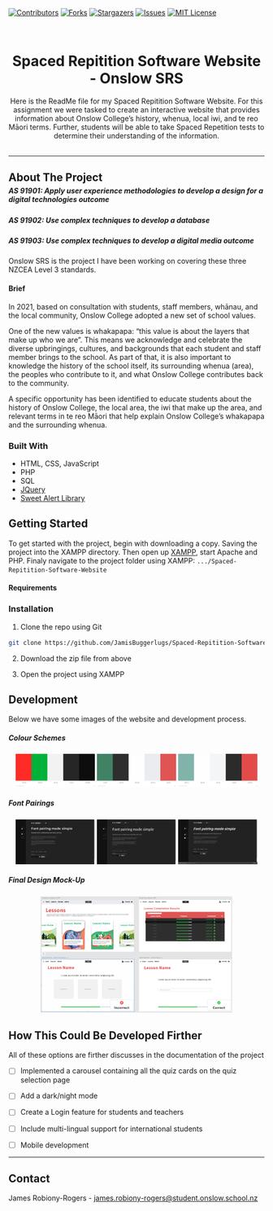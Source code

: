 <!-- PROJECT SHIELDS -->
<!--
*** I'm using markdown "reference style" links for readability.
*** Reference links are enclosed in brackets [ ] instead of parentheses ( ).
*** See the bottom of this document for the declaration of the reference variables
*** for contributors-url, forks-url, etc. This is an optional, concise syntax you may use.
*** https://www.markdownguide.org/basic-syntax/#reference-style-links
-->
[![Contributors][contributors-shield]][contributors-url] [![Forks][forks-shield]][forks-url] [![Stargazers][stars-shield]][stars-url] [![Issues][issues-shield]][issues-url] [![MIT License][license-shield]][license-url]


<!-- Replace Names -->
<!-- 
*** Project Name:     Spaced Repetition Software Website
*** Purpose:          PROGRAM-PURPOSE
 -->


<!-- PROJECT LOGO -->
<br />
<p align="center">
    <h1 align="center"> Spaced Repitition Software Website - Onslow SRS </h1>

  <p align="center">
    Here is the ReadMe file for my Spaced Repitition Software Website.  For this assignment we were tasked to create an interactive website that provides information about Onslow College’s history, whenua, local iwi, and te reo Māori terms. Further, students will be able to take Spaced Repetition tests to determine their understanding of the information.
    <br />
    <br />
  </p>
</p>

___


<!-- ABOUT THE PROJECT -->
<!-- ## About The Project -->
<h2 style='margin-bottom: 5px;'> About The Project </h2> 
<h5 style='margin-top: 0px;'> AS 91901: Apply user experience methodologies to develop a design for a digital technologies outcome  </h4>
<h5 style='margin-top: 0px;'> AS 91902: Use complex techniques to develop a database  </h4>
<h5 style='margin-top: 0px;'> AS 91903: Use complex techniques to develop a digital media outcome  </h4>



Onslow SRS is the project I have been working on covering these three NZCEA Level 3 standards. 


#### Brief

In 2021, based on consultation with students, staff members, whānau, and the local community, Onslow College adopted a new set of school values.

One of the new values is whakapapa: “this value is about the layers that make up who we are”. This means we acknowledge and celebrate the diverse upbringings, cultures, and backgrounds that each student and staff member brings to the school.
As part of that, it is also important to knowledge the history of the school itself, its surrounding whenua (area), the peoples who contribute to it, and what Onslow College contributes back to the community.

A specific opportunity has been identified to educate students about the history of Onslow College, the local area, the iwi that make up the area, and relevant terms in te reo Māori that help explain Onslow College’s whakapapa and the surrounding whenua.


### Built With

* HTML, CSS, JavaScript 
* PHP
* SQL
* [JQuery](http://jquery.com)
* [Sweet Alert Library](https://sweetalert2.github.io)

<!-- GETTING STARTED -->
## Getting Started

To get started with the project, begin with downloading a copy. Saving the project into the XAMPP directory. Then open up [XAMPP](https://www.apachefriends.org/index.html), start Apache and PHP. Finaly navigate to the project folder using XAMPP: ```.../Spaced-Repitition-Software-Website```

#### Requirements 

### Installation

1. Clone the repo using Git
```sh
git clone https://github.com/JamisBuggerlugs/Spaced-Repitition-Software-Website.git
```
2. Download the zip file from above

3. Open the project using XAMPP

<!-- USAGE EXAMPLES -->
## Development

Below we have some images of the website and development process. 

##### Colour Schemes 
<p float="left" align="middle" >
    <img src="_Portfolio Work/Documentation/Colour Schemes/AdobeColor-Initial Colour Scheme-1.jpeg" width="31%">
    <img src="_Portfolio Work/Documentation/Colour Schemes/AdobeColor-Initial Colour Scheme-2.jpeg" width="31%">
    <img src="_Portfolio Work/Documentation/Colour Schemes/AdobeColor-Initial Colour Scheme-3.jpeg" width="31%">
</p>

##### Font Pairings  
<p float="left" align="middle">
    <img src="_Portfolio Work/Documentation/Font Pairings/Initial-Font-Pairing-1.png" width="31%">
    <img src="_Portfolio Work/Documentation/Font Pairings/Initial-Font-Pairing-2.png" width="31%">
    <img src="_Portfolio Work/Documentation/Font Pairings/Initial-Font-Pairing-3.png" width="31%">
</p>

##### Final Design Mock-Up  
<p float="left" align="middle">
    <img src="_Portfolio Work/Documentation/Mockups/Final-MockUp.png" width="75%">
</p>

<!-- Use this space to show useful examples of how a project can be used. Additional screenshots, code examples and demos work well in this space. You may also link to more resources. -->

## How This Could Be Developed Firther  
All of these options are firther discusses in the documentation of the project  

- [ ] Implemented a carousel containing all the quiz cards on the quiz selection page
- [ ] Add a dark/night mode 
- [ ] Create a Login feature for students and teachers 
- [ ] Include multi-lingual support for international students 
- [ ] Mobile development


___

<!-- CONTACT -->
## Contact

James Robiony-Rogers - james.robiony-rogers@student.onslow.school.nz









<!-- MARKDOWN LINKS & IMAGES -->
<!-- https://www.markdownguide.org/basic-syntax/#reference-style-links -->
[contributors-shield]: https://img.shields.io/github/contributors/jamisbuggerlugs/Spaced-Repitition-Software-Website.svg?style=flat-square
[contributors-url]: https://github.com/JamisBuggerlugs/Spaced-Repitition-Software-Website/graphs/contributors
[forks-shield]: https://img.shields.io/github/forks/JamisBuggerlugs/Spaced-Repitition-Software-Website.svg?style=flat-square
[forks-url]: https://github.com/JamisBuggerlugs/Spaced-Repitition-Software-Website/network/members
[stars-shield]: https://img.shields.io/github/stars/JamisBuggerlugs/Spaced-Repitition-Software-Website.svg?style=flat-square
[stars-url]: https://github.com/JamisBuggerlugs/Spaced-Repitition-Software-Website/stargazers
[issues-shield]: https://img.shields.io/github/issues/JamisBuggerlugs/Spaced-Repitition-Software-Website.svg?style=flat-square
[issues-url]: https://github.com/JamisBuggerlugs/Spaced-Repitition-Software-Website/issues
[license-shield]: https://img.shields.io/github/license/JamisBuggerlugs/Spaced-Repitition-Software-Website.svg?style=flat-square
[license-url]: https://github.com/JamisBuggerlugs/Spaced-Repitition-Software-Website/blob/master/LICENSE.txt
[linkedin-shield]: https://img.shields.io/badge/-LinkedIn-black.svg?style=flat-square&logo=linkedin&colorB=555
[linkedin-url]: https://www.linkedin.com/in/james-robiony-rogers-447b28237/
[product-screenshot]: imgs/readme-assets/desktop-home-light.png
